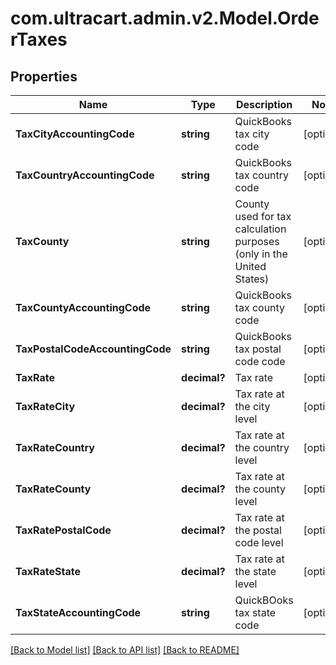 # com.ultracart.admin.v2.Model.OrderTaxes
## Properties

Name | Type | Description | Notes
------------ | ------------- | ------------- | -------------
**TaxCityAccountingCode** | **string** | QuickBooks tax city code | [optional] 
**TaxCountryAccountingCode** | **string** | QuickBooks tax country code | [optional] 
**TaxCounty** | **string** | County used for tax calculation purposes (only in the United States) | [optional] 
**TaxCountyAccountingCode** | **string** | QuickBooks tax county code | [optional] 
**TaxPostalCodeAccountingCode** | **string** | QuickBooks tax postal code code | [optional] 
**TaxRate** | **decimal?** | Tax rate | [optional] 
**TaxRateCity** | **decimal?** | Tax rate at the city level | [optional] 
**TaxRateCountry** | **decimal?** | Tax rate at the country level | [optional] 
**TaxRateCounty** | **decimal?** | Tax rate at the county level | [optional] 
**TaxRatePostalCode** | **decimal?** | Tax rate at the postal code level | [optional] 
**TaxRateState** | **decimal?** | Tax rate at the state level | [optional] 
**TaxStateAccountingCode** | **string** | QuickBOoks tax state code | [optional] 

[[Back to Model list]](../README.md#documentation-for-models) [[Back to API list]](../README.md#documentation-for-api-endpoints) [[Back to README]](../README.md)

